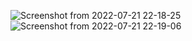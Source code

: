 ![Screenshot from 2022-07-21 22-18-25](https://user-images.githubusercontent.com/104238144/180348767-200396fe-4517-4399-b4b2-be6680ad5563.png)
![Screenshot from 2022-07-21 22-19-06](https://user-images.githubusercontent.com/104238144/180348773-ae974543-22dd-4ce5-a304-4aefe03c9fcb.png)
